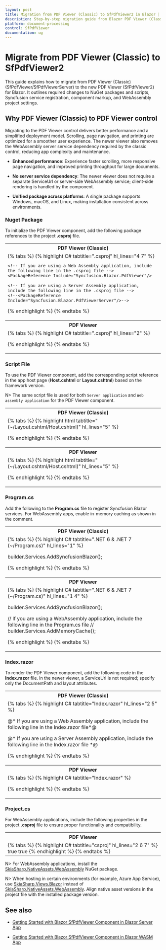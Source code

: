 ```yaml
---
layout: post
title: Migration from PDF Viewer (Classic) to SfPdfViewer2 in Blazor | Syncfusion
description: Step-by-step migration guide from Blazor PDF Viewer (Classic) to SfPdfViewer2, covering packages, scripts, Program.cs, markup, and WebAssembly.
platform: document-processing
control: SfPdfViewer
documentation: ug
---
```


# Migrate from PDF Viewer (Classic) to SfPdfViewer2

This guide explains how to migrate from PDF Viewer (Classic) (SfPdfViewer/SfPdfViewerServer) to the new PDF Viewer (SfPdfViewer2) for Blazor. It outlines required changes to NuGet packages and scripts, Syncfusion service registration, component markup, and WebAssembly project settings.

## Why PDF Viewer (Classic) to PDF Viewer control

Migrating to the PDF Viewer control delivers better performance and a simplified deployment model. Scrolling, page navigation, and printing are optimized for a smoother user experience. The newer viewer also removes the WebAssembly server service dependency required by the classic control, reducing app complexity and maintenance.

* **Enhanced performance**:
Experience faster scrolling, more responsive page navigation, and improved printing throughput for large documents.

* **No server service dependency**:
The newer viewer does not require a separate ServiceUrl or server-side WebAssembly service; client-side rendering is handled by the component.

* **Unified package across platforms**:
A single package supports Windows, macOS, and Linux, making installation consistent across environments.

### Nuget Package

To initialize the PDF Viewer component, add the following package references to the project **.csproj** file.

<table>
<tr>
<th>PDF Viewer (Classic)</th>
</tr>
<tr>
<td>
{% tabs %}
{% highlight C# tabtitle=".csproj" hl_lines="4 7" %}

<ItemGroup>

	<!-- If you are using a Web Assembly application, include the following line in the .csproj file -->
	<PackageReference Include="Syncfusion.Blazor.PdfViewer"/>

    <!-- If you are using a Server Assembly application, include the following line in the .csproj file -->
	<!--<PackageReference Include="Syncfusion.Blazor.PdfViewerServer"/>-->
		
</ItemGroup>

{% endhighlight %}
{% endtabs %}
</td>
</tr>
<tr>
<th>PDF Viewer</th>
</tr>
<tr>
<td>
{% tabs %}
{% highlight C# tabtitle=".csproj" hl_lines="2" %}

<ItemGroup>
    <PackageReference Include="Syncfusion.Blazor.SfPdfViewer"/>
</ItemGroup>

{% endhighlight %}
{% endtabs %}
</td>
</tr>
</table>

### Script File

To use the PDF Viewer component, add the corresponding script reference in the app host page (**Host.cshtml** or **Layout.cshtml**) based on the framework version.

N> The same script file is used for both `Server application` and `Web assembly application` for the PDF Viewer component.

<table>
<tr>
<th>PDF Viewer (Classic)</th>
</tr>
<tr>
<td>
{% tabs %}
{% highlight html tabtitle="(~/Layout.cshtml/Host.cshtml)" hl_lines="5" %}

<head>
    <!-- Syncfusion Blazor PDF Viewer controls theme style sheet -->
    <link href="_content/Syncfusion.Blazor.Themes/bootstrap5.css" rel="stylesheet" />
    <!-- Syncfusion Blazor PDF Viewer controls scripts -->
    <script src="_content/Syncfusion.Blazor.PdfViewer/scripts/syncfusion-blazor-pdfviewer.min.js" type="text/javascript"></script>
</head>

{% endhighlight %}
{% endtabs %}
</td>
</tr>
<tr>
<th>PDF Viewer</th>
</tr>
<tr>
<td>
{% tabs %}
{% highlight html tabtitle="(~/Layout.cshtml/Host.cshtml)" hl_lines="5" %}

<head>
    <!-- Syncfusion Blazor SfPdfViewer controls theme style sheet -->
    <link href="_content/Syncfusion.Blazor.Themes/bootstrap5.css" rel="stylesheet" />
    <!-- Syncfusion Blazor SfPdfViewer controls scripts -->
    <script src="_content/Syncfusion.Blazor.SfPdfViewer/scripts/syncfusion-blazor-sfpdfviewer.min.js" type="text/javascript"></script>
</head>

{% endhighlight %}
{% endtabs %}
</td>
</tr>
</table>

### Program.cs

Add the following to the **Program.cs** file to register Syncfusion Blazor services. For WebAssembly apps, enable in-memory caching as shown in the comment.

<table>
<tr>
<th>PDF Viewer (Classic)</th>
</tr>
<tr>
<td>
{% tabs %}
{% highlight C# tabtitle=".NET 6 & .NET 7 (~/Program.cs)" hl_lines="1" %}

builder.Services.AddSyncfusionBlazor();

{% endhighlight %}
{% endtabs %}
</td>
</tr>

<tr>
<th>PDF Viewer</th>
</tr>
<tr>
<td>
{% tabs %}
{% highlight C# tabtitle=".NET 6 & .NET 7 (~/Program.cs)" hl_lines="1 4" %}

builder.Services.AddSyncfusionBlazor();

// If you are using a WebAssembly application, include the following line in the Program.cs file
// builder.Services.AddMemoryCache();

{% endhighlight %}
{% endtabs %}
</td>
</tr>
</table>

### Index.razor

To render the PDF Viewer component, add the following code in the **Index.razor** file. In the newer viewer, a ServiceUrl is not required; specify only the DocumentPath and layout attributes.

<table>
<tr>
<th>PDF Viewer (Classic)</th>
</tr>
<tr>
<td>
{% tabs %}
{% highlight C# tabtitle="Index.razor" hl_lines="2 5" %}

@* If you are using a Web Assembly application, include the following line in the Index.razor file*@
<SfPdfViewer DocumentPath="PDF_Succinctly.pdf" ServiceUrl="api/pdfviewer" Height="100%" Width="100%"></SfPdfViewer>

@* If you are using a Server Assembly application, include the following line in the Index.razor file
<SfPdfViewerServer DocumentPath="PDF_Succinctly.pdf" Height="100%" Width="100%"></SfPdfViewerServer>*@

{% endhighlight %}
{% endtabs %}

</td>
</tr>
<tr>
<th>PDF Viewer</th>
</tr>
<tr>
<td>
{% tabs %}
{% highlight C# tabtitle="Index.razor" %}

<SfPdfViewer2 DocumentPath="PDF_Succinctly.pdf" Height="100%" Width="100%"></SfPdfViewer2>

{% endhighlight %}
{% endtabs %}
</td>
</tr>
</table>

### Project.cs

For WebAssembly applications, include the following properties in the project **.csproj** file to ensure proper functionality and compatibility.

<table>
<tr>
<th>PDF Viewer</th>
</tr>
<tr>
<td>
{% tabs %}
{% highlight C# tabtitle="csproj" hl_lines="2 6 7" %}
<ItemGroup>
    <NativeFileReference Include="$(SkiaSharpStaticLibraryPath)\2.0.23\*.a" />
</ItemGroup>

<PropertyGroup>
	<WasmNativeStrip>true</WasmNativeStrip>
	<WasmBuildNative>true</WasmBuildNative>
</PropertyGroup>
{% endhighlight %}
{% endtabs %}
</td>
</tr>
</table>

N> For WebAssembly applications, install the [SkiaSharp.NativeAssets.WebAssembly](https://www.nuget.org/packages/SkiaSharp.NativeAssets.WebAssembly) NuGet package.

N> When hosting in certain environments (for example, Azure App Service), use [SkiaSharp.Views.Blazor](https://www.nuget.org/packages/SkiaSharp.Views.Blazor) instead of [SkiaSharp.NativeAssets.WebAssembly](https://www.nuget.org/packages/SkiaSharp.NativeAssets.WebAssembly). Align native asset versions in the project file with the installed package version.

## See also

* [Getting Started with Blazor SfPdfViewer Component in Blazor Server App](./getting-started/server-side-application)

* [Getting Started with Blazor SfPdfViewer Component in Blazor WASM App](./getting-started/web-assembly-application)